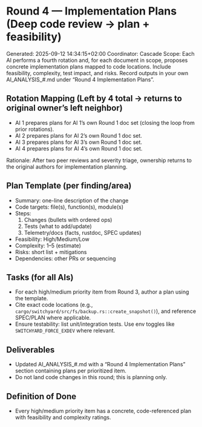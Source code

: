 # Round 4 — Implementation Plans (Deep code review → plan + feasibility)

Generated: 2025-09-12 14:34:15+02:00
Coordinator: Cascade
Scope: Each AI performs a fourth rotation and, for each document in scope, proposes concrete implementation plans mapped to code locations. Include feasibility, complexity, test impact, and risks. Record outputs in your own AI_ANALYSIS_#.md under “Round 4 Implementation Plans”.

## Rotation Mapping (Left by 4 total → returns to original owner’s left neighbor)

- AI 1 prepares plans for AI 1’s own Round 1 doc set (closing the loop from prior rotations).
- AI 2 prepares plans for AI 2’s own Round 1 doc set.
- AI 3 prepares plans for AI 3’s own Round 1 doc set.
- AI 4 prepares plans for AI 4’s own Round 1 doc set.

Rationale: After two peer reviews and severity triage, ownership returns to the original authors for implementation planning.

## Plan Template (per finding/area)

- Summary: one-line description of the change
- Code targets: file(s), function(s), module(s)
- Steps:
  1. Changes (bullets with ordered ops)
  2. Tests (what to add/update)
  3. Telemetry/docs (facts, rustdoc, SPEC updates)
- Feasibility: High/Medium/Low
- Complexity: 1–5 (estimate)
- Risks: short list + mitigations
- Dependencies: other PRs or sequencing

## Tasks (for all AIs)

- For each high/medium priority item from Round 3, author a plan using the template.
- Cite exact code locations (e.g., `cargo/switchyard/src/fs/backup.rs::create_snapshot()`), and reference SPEC/PLAN where applicable.
- Ensure testability: list unit/integration tests. Use env toggles like `SWITCHYARD_FORCE_EXDEV` where relevant.

## Deliverables

- Updated AI_ANALYSIS_#.md with a “Round 4 Implementation Plans” section containing plans per prioritized item.
- Do not land code changes in this round; this is planning only.

## Definition of Done

- Every high/medium priority item has a concrete, code-referenced plan with feasibility and complexity ratings.
